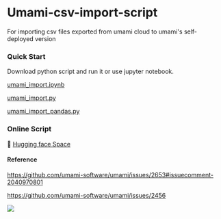 # Umami-csv-import-script
For importing csv files exported from umami cloud to umami's self-deployed version

### Quick Start
Download python script and run it or use jupyter notebook.

[umami_import.ipynb](https://github.com/RoversX/umami-csv-import-script/blob/main/umami_import.ipynb)

[umami_import.py](https://github.com/RoversX/umami-csv-import-script/blob/main/umami_import.py)

[umami_import_pandas.py](https://github.com/RoversX/umami-csv-import-script/blob/main/umami_import_pandas.py)

### Online Script

🤗 [Hugging face Space](https://huggingface.co/spaces/RoversX/umami_import)

#### Reference
https://github.com/umami-software/umami/issues/2653#issuecomment-2040970801

https://github.com/umami-software/umami/issues/2456

![](https://files.oaiusercontent.com/file-07BmzyWNKKsCp0gUy9AR8PBH?se=2024-04-29T10%3A35%3A16Z&sp=r&sv=2021-08-06&sr=b&rscc=max-age%3D31536000%2C%20immutable&rscd=attachment%3B%20filename%3Da34a746f-7e86-47e0-aad9-f7cdff29d588.webp&sig=4E2FxZFH5N6FLJNYlGI3mXnRKU2ojUeJFqY41tgHB9Q%3D)
